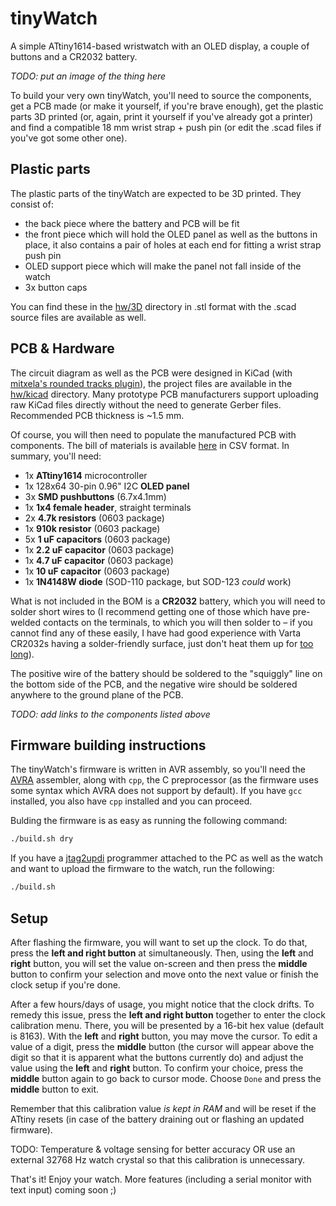 # tinyWatch

A simple ATtiny1614-based wristwatch with an OLED display, a couple of buttons and a CR2032 battery.

*TODO: put an image of the thing here*

To build your very own tinyWatch, you'll need to source the components, get a PCB made (or make it yourself, if you're brave enough), get the plastic parts 3D printed (or, again, print it yourself if you've already got a printer) and find a compatible 18 mm wrist strap + push pin (or edit the .scad files if you've got some other one).

## Plastic parts

The plastic parts of the tinyWatch are expected to be 3D printed. They consist of:

- the back piece where the battery and PCB will be fit
- the front piece which will hold the OLED panel as well as the buttons in place, it also contains a pair of holes at each end for fitting a wrist strap push pin
- OLED support piece which will make the panel not fall inside of the watch
- 3x button caps

You can find these in the [hw/3D](https://github.com/prochazkaml/tinyWatch/tree/master/hw/3D) directory in .stl format with the .scad source files are available as well.

## PCB & Hardware

The circuit diagram as well as the PCB were designed in KiCad (with [mitxela's rounded tracks plugin](https://github.com/mitxela/kicad-round-tracks)), the project files are available in the [hw/kicad](https://github.com/prochazkaml/tinyWatch/tree/master/hw/kicad) directory. Many prototype PCB manufacturers support uploading raw KiCad files directly without the need to generate Gerber files. Recommended PCB thickness is ~1.5 mm.

Of course, you will then need to populate the manufactured PCB with components. The bill of materials is available [here](https://github.com/prochazkaml/tinyWatch/blob/master/hw/kicad/tinywatch.csv) in CSV format. In summary, you'll need:

- 1x **ATtiny1614** microcontroller
- 1x 128x64 30-pin 0.96" I2C **OLED panel**
- 3x **SMD pushbuttons** (6.7x4.1mm)
- 1x **1x4 female header**, straight terminals
- 2x **4.7k resistors** (0603 package)
- 1x **910k resistor** (0603 package)
- 5x **1 uF capacitors** (0603 package)
- 1x **2.2 uF capacitor** (0603 package)
- 1x **4.7 uF capacitor** (0603 package)
- 1x **10 uF capacitor** (0603 package)
- 1x **1N4148W diode** (SOD-110 package, but SOD-123 *could* work)

What is not included in the BOM is a **CR2032** battery, which you will need to solder short wires to (I recommend getting one of those which have pre-welded contacts on the terminals, to which you will then solder to – if you cannot find any of these easily, I have had good experience with Varta CR2032s having a solder-friendly surface, just don't heat them up for [too long](https://www.youtube.com/watch?v=wmnAx6pzDoQ)).

The positive wire of the battery should be soldered to the "squiggly" line on the bottom side of the PCB, and the negative wire should be soldered anywhere to the ground plane of the PCB.

*TODO: add links to the components listed above*

## Firmware building instructions

The tinyWatch's firmware is written in AVR assembly, so you'll need the [AVRA](https://avra.sourceforge.net/) assembler, along with `cpp`, the C preprocessor (as the firmware uses some syntax which AVRA does not support by default). If you have `gcc` installed, you also have `cpp` installed and you can proceed.

Bulding the firmware is as easy as running the following command:

```bash
./build.sh dry
```

If you have a [jtag2updi](https://github.com/ElTangas/jtag2updi) programmer attached to the PC as well as the watch and want to upload the firmware to the watch, run the following:

```bash
./build.sh
```

## Setup

After flashing the firmware, you will want to set up the clock. To do that, press the **left and right button** at simultaneously. Then, using the **left** and **right** button, you will set the value on-screen and then press the **middle** button to confirm your selection and move onto the next value or finish the clock setup if you're done.

After a few hours/days of usage, you might notice that the clock drifts. To remedy this issue, press the **left and right button** together to enter the clock calibration menu. There, you will be presented by a 16-bit hex value (default is 8163). With the **left** and **right** button, you may move the cursor. To edit a value of a digit, press the **middle** button (the cursor will appear above the digit so that it is apparent what the buttons currently do) and adjust the value using the **left** and **right** button. To confirm your choice, press the **middle** button again to go back to cursor mode. Choose `Done` and press the **middle** button to exit.

Remember that this calibration value *is kept in RAM* and will be reset if the ATtiny resets (in case of the battery draining out or flashing an updated firmware).

TODO: Temperature & voltage sensing for better accuracy OR use an external 32768 Hz watch crystal so that this calibration is unnecessary.

That's it! Enjoy your watch. More features (including a serial monitor with text input) coming soon ;)
